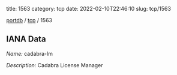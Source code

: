 title: 1563
category: tcp
date: 2022-02-10T22:46:10
slug: tcp/1563

[portdb](/) / [tcp](/category/tcp.html) / 1563


## IANA Data

_Name:_ cadabra-lm

_Description:_ Cadabra License Manager

